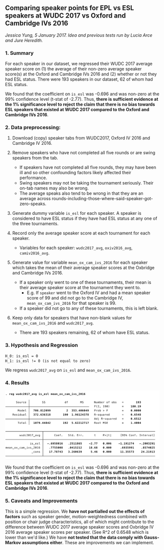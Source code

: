 ## Comparing speaker points for EPL vs ESL speakers at WUDC 2017 vs Oxford and Cambridge IVs 2016

*Jessica Yung, 5 January 2017. Idea and previous tests run by Lucia Arce and Jure Heredith.*


### 1. Summary
For each speaker in our dataset, we regressed their WUDC 2017 average speaker score on (1) the average of their non-zero average speaker score(s) at the Oxford and Cambridge IVs 2016 and (2) whether or not they had ESL status. There were 193 speakers in our dataset, 62 of whom had ESL status.

We found that the coefficient on `is_esl` was -0.696 and was non-zero at the 99% confidence level (t-stat of -2.77). Thus, **there is sufficient evidence at the 1% significance level to reject the claim that there is no bias towards ESL speakers that existed at WUDC 2017 compared to the Oxford and Cambridge IVs 2016**.


### 2. Data preprocessing:
1. Download (copy) speaker tabs from WUDC2017, Oxford IV 2016 and Cambridge IV 2016.

2. Remove speakers who have not completed all five rounds or are swing speakers from the tab.
    * If speakers have not completed all five rounds, they may have been ill and so other confounding factors likely affected their performance.
    * Swing speakers may not be  taking the tournament seriously. Their on-tab names may also be wrong.
    * The average speaks also tend to be wrong in that they are an average across rounds-including-those-where-said-speaker-got-zero-speaks.

3. Generate dummy variable `is_esl` for each speaker. A speaker is considered to have ESL status if they have had ESL status at any one of the three tournaments.
4. Record only the average speaker score at each tournament for each speaker.
    * Variables for each speaker: `wudc2017_avg`, `oxiv2016_avg`, `camiv2016_avg`.
5. Generate value for variable `mean_ox_cam_ivs_2016` for each speaker which takes the mean of their average speaker scores at the Oxbridge and Cambridge IVs 2016. 
    * If a speaker only went to one of these tournaments, their mean is their average speaker score at the tournament they went to. 
        * E.g. If `speaker` went to the Oxford IV and had a mean speaker score of 99 and did not go to the Cambridge IV, `mean_ox_cam_ivs_2016` for that speaker is 99.
    * If a speaker did not go to any of these tournaments, this is left blank.
6. Keep only data for speakers that have non-blank values for `mean_ox_cam_ivs_2016` and `wudc2017_avg`.
    * There are 193 speakers remaining, 62 of whom have ESL status.


### 3. Hypothesis and Regression
```
H_0: is_esl = 0
H_1: is_esl != 0 (is not equal to zero)
```

We regress `wudc2017_avg` on `is_esl` and `mean_ox_cam_ivs_2016`.


### 4. Results

![Average Speaks for WUDC and Oxbridge IVs 2016](avg-speaks-wudc-oxbridge-2016-regression-results.png)

We found that the coefficient on `is_esl` was -0.696 and was non-zero at the 99% confidence level (t-stat of -2.77). Thus, **there is sufficient evidence at the 1% significance level to reject the claim that there is no bias towards ESL speakers that existed at WUDC 2017 compared to the Oxford and Cambridge IVs 2016**.


### 5. Caveats and Improvements
This is a simple regression. We **have not partialled out the effects of factors** such as speaker gender, motion-weightedness combined with position or chair judge characteristics, all of which might contribute to the difference between WUDC 2017 average speaker scores and Oxbridge IV 2016 average speaker scores per speaker. (See R^2 of 0.6548 which is lower than we'd like.) We have **not tested that the data comply with Gauss-Markov assumptions either**. These are improvements we can implement.